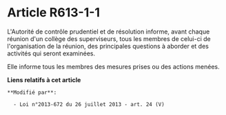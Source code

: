 # Article R613-1-1

L'Autorité de contrôle prudentiel et de résolution informe, avant chaque réunion d'un collège des superviseurs, tous les
membres de celui-ci de l'organisation de la réunion, des principales questions à aborder et des activités qui seront
examinées. 

Elle informe tous les membres des mesures prises ou des actions menées.

**Liens relatifs à cet article**

	**Modifié par**:

	  - Loi n°2013-672 du 26 juillet 2013 - art. 24 (V)
